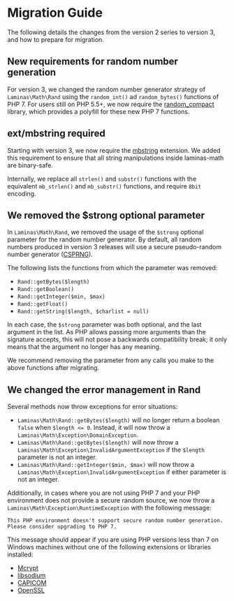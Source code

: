 # Migration Guide

The following details the changes from the version 2 series to version 3, and
how to prepare for migration.

## New requirements for random number generation

For version 3, we changed the random number generator strategy of
`Laminas\Math\Rand` using the `random_int()` ad `random_bytes()` functions of PHP
7. For users still on PHP 5.5+, we now require the
[random_compact](https://github.com/paragonie/random_compat) library, which
provides a polyfill for these new PHP 7 functions.

## ext/mbstring required

Starting with version 3, we now require
the [mbstring](http://php.net/mbstring)
extension. We added this requirement to ensure that all
string manipulations inside laminas-math are binary-safe.

Internally, we replace all `strlen()` and `substr()` functions with the
equivalent `mb_strlen()` and `mb_substr()` functions, and require `8bit`
encoding.

## We removed the $strong optional parameter

In `Laminas\Math\Rand`, we removed the usage of the `$strong` optional parameter for
the random number generator. By default, all random numbers produced in version
3 releases will use a secure pseudo-random number generator
([CSPRNG](https://en.wikipedia.org/wiki/Cryptographically_secure_pseudorandom_number_generator)).

The following lists the functions from which the parameter was removed:

- `Rand::getBytes($length)`
- `Rand::getBoolean()`
- `Rand::getInteger($min, $max)`
- `Rand::getFloat()`
- `Rand::getString($length, $charlist = null)`

In each case, the `$strong` parameter was both optional, and the last argument
in the list. As PHP allows passing more arguments than the signature accepts,
this will not pose a backwards compatibility break; it only means that the
argument no longer has any meaning.

We recommend removing the parameter from any calls you make to the above
functions after migrating.

## We changed the error management in Rand

Several methods now throw exceptions for error situations:

- `Laminas\Math\Rand::getBytes($length)` will no longer return a boolean `false` when
  `$length <= 0`. Instead, it will now throw a `Laminas\Math\Exception\DomainException`.
- `Laminas\Math\Rand::getBytes($length)` will now throw a
  `Laminas\Math\Exception\InvalidArgumentException` if the `$length` parameter is
  not an integer.
- `Laminas\Math\Rand::getInteger($min, $max)` will now throw a
  `Laminas\Math\Exception\InvalidArgumentException` if either parameter is not an
  integer.

Additionally, in cases where you are not using PHP 7 and your PHP environment
does not provide a secure random source, we now throw a
`Laminas\Math\Exception\RuntimeException` with the following message:

```text
This PHP environment doesn't support secure random number generation.
Please consider upgrading to PHP 7.
```

This message should appear if you are using PHP versions less than 7 on Windows
machines without one of the following extensions or libraries installed:

- [Mcrypt](http://php.net/mcrypt)
- [libsodium](https://pecl.php.net/package/libsodium)
- [CAPICOM](https://en.wikipedia.org/wiki/CAPICOM)
- [OpenSSL](http://php.net/openssl)
